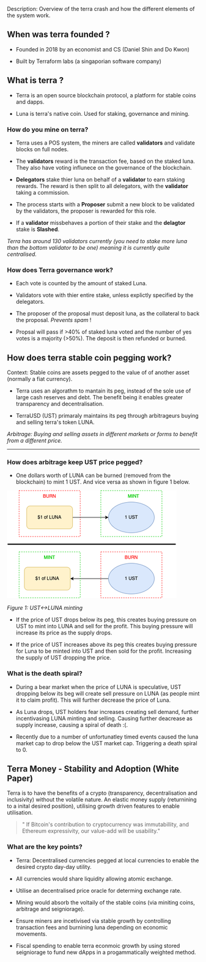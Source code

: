Description: Overview of the terra crash and how the different elements of the system work. 

## When was terra founded ?

- Founded in 2018 by an economist and CS (Daniel Shin and Do Kwon)

- Built by Terraform labs (a singaporian software company)

## What is terra ?

-  Terra is an open source blockchain protocol, a platform for stable coins and dapps.

- Luna is terra's native coin. Used for staking, governance and mining.

### How do you mine on terra?

- Terra uses a POS system, the miners are called **validators** and validate blocks on full nodes.

- The **validators** reward is the transaction fee, based on the staked luna. They also have voting influnece on the governance of the blockchain.

- **Delegators** stake thier luna on behalf of a **validator** to earn staking rewards. The reward is then split to all delegators, with the **validator** taking a commission. 

- The process starts with a **Proposer** submit a new block to be validated by the validators, the proposer is rewarded for this role. 

- If a **validator** missbehaves a portion of their stake and the **delagtor** stake is **Slashed**.

*Terra has around 130 validators currently (you need to stake more luna than the bottom validator to be one) meaning it is currently quite centralised.* 

### How does Terra governance work?

- Each vote is counted by the amount of staked Luna.

- Validators vote with thier entire stake, unless explictly specified by the delegators.

- The proposer of the proposal must deposit luna, as the collateral to back the proposal. _Prevents spam_ !

- Propsal will pass if >40% of staked luna voted and the number of yes votes is a majority (>50%). The deposit is then refunded or burned.

## How does terra stable coin pegging work?

Context: Stable coins are assets pegged to the value of of another asset (normally a fiat currency).

- Terra uses an algorathm to mantain its peg, instead of the sole use of large cash reserves and debt. The benefit being it enables greater transparency and decentralisation.

- TerraUSD (UST) primaraly maintains its peg through arbitrageurs buying and selling terra's token LUNA. 

*Arbitrage: Buying and selling assets in different markets or forms to benefit from a different price.*

****

### How does arbitrage keep UST price pegged?

- One dollars worth of LUNA can be burned (removed from the blockchain) to mint 1 UST. And vice versa as shown in figure 1 below. 

![](UST-LUNA%20minting.png)

*Figure 1: UST<->LUNA minting*

- If the price of UST drops below its peg, this creates buying pressure on UST to mint into LUNA and sell for the profit. This buying pressure will increase its price as the supply drops.

- If the price of UST increases above its peg this creates buying pressure for Luna to be minted into UST and then sold for the profit. Increasing the supply of UST dropping the price.

### What is the death spiral?

- During a bear market when the price of LUNA is speculative, UST dropping below its beg will create sell pressure on LUNA (as people mint it to claim profit). This will further decrease the price of Luna.

- As Luna drops, UST holders fear increases creating sell demand, further incentivasing LUNA minting and selling. Causing further deacrease as supply increase, causing a spiral of death :(.

- Recently due to a number of unfortunatley timed events caused the luna market cap to drop below the UST market cap. Triggering a death spiral to 0.

## Terra Money - Stability and Adoption (White Paper)

Terra is to have the benefits of a crypto (transparency, decentralisation and inclusivity) without the volatile nature. An elastic money supply (returnining to a inital desired position), utilising growth driven features to enable utilisation.

>" If Bitcoin's contribution to cryptocurrency was immutabillity, and Ethereum expressivity, our value-add will be usability."

### What are the key points?

- Terra: Decentralised currencies pegged at local currencies to enable the desired crypto day-day utility.
- All currencies would share liquidity allowing atomic exchange.
- Utilise an decentralised price oracle for determing exchange rate.

- Mining would absorb the voltaily of the stable coins (via miniting coins, arbitrage and seigniorage).
- Ensure miners are incetivised via stable growth by controlling transaction fees and burnining luna depending on economic movements.
- Fiscal spending to enable terra econmoic growth by using stored seigniorage to fund new dApps in a progammatically weighted method.
